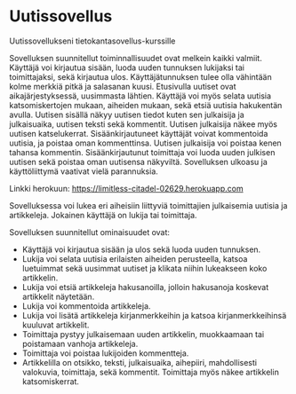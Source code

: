 # Uutissovellus
Uutissovellukseni tietokantasovellus-kurssille

Sovelluksen suunnitellut toiminnallisuudet ovat melkein kaikki valmiit. Käyttäjä voi kirjautua sisään, luoda uuden tunnuksen lukijaksi tai toimittajaksi, sekä kirjautua ulos. Käyttäjätunnuksen tulee olla vähintään kolme merkkiä pitkä ja salasanan kuusi. Etusivulla uutiset ovat aikajärjestyksessä, uusimmasta lähtien. Käyttäjä voi myös selata uutisia katsomiskertojen mukaan, aiheiden mukaan, sekä etsiä uutisia hakukentän avulla. Uutisen sisällä näkyy uutisen tiedot kuten sen julkaisija ja julkaisuaika, uutisen teksti sekä kommentit. Uutisen julkaisija näkee myös uutisen katselukerrat. Sisäänkirjautuneet käyttäjät voivat kommentoida uutisia, ja poistaa oman kommenttinsa. Uutisen julkaisija voi poistaa kenen tahansa kommentin. Sisäänkirjautunut toimittaja voi luoda uuden julkisen uutisen sekä poistaa oman uutisensa näkyviltä. Sovelluksen ulkoasu ja käyttöliittymä vaativat vielä parannuksia.


Linkki herokuun: https://limitless-citadel-02629.herokuapp.com

Sovelluksessa voi lukea eri aiheisiin liittyviä toimittajien julkaisemia uutisia ja artikkeleja. Jokainen käyttäjä on lukija tai toimittaja.

Sovelluksen suunnitellut ominaisuudet ovat: 

* Käyttäjä voi kirjautua sisään ja ulos sekä luoda uuden tunnuksen.
* Lukija voi selata uutisia erilaisten aiheiden perusteella, katsoa luetuimmat sekä uusimmat uutiset ja klikata niihin lukeakseen koko artikkelin.
* Lukija voi etsiä artikkeleja hakusanoilla, jolloin hakusanoja koskevat artikkelit näytetään.
* Lukija voi kommentoida artikkeleja.
* Lukija voi lisätä artikkeleja kirjanmerkkeihin ja katsoa kirjanmerkkeihinsä kuuluvat artikkelit.
* Toimittaja pystyy julkaisemaan uuden artikkelin, muokkaamaan tai poistamaan vanhoja artikkeleja. 
* Toimittaja voi poistaa lukijoiden kommentteja.
* Artikkelilla on otsikko, teksti, julkaisuaika, aihepiiri, mahdollisesti valokuvia, toimittaja, sekä kommentit. Toimittaja myös näkee artikkelin katsomiskerrat.
